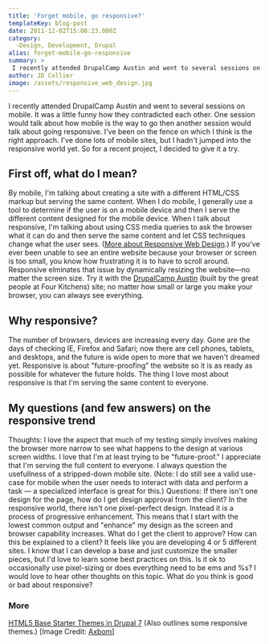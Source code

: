 ```yaml
---
title: 'Forget mobile, go responsive?'
templateKey: blog-post
date: 2011-12-02T15:08:23.000Z
category: 
  -Design, Development, Drupal
alias: forget-mobile-go-responsive
summary: > 
 I recently attended DrupalCamp Austin and went to several sessions on mobile. It was a little funny how they contradicted each other. One session would talk about how mobile is the way to go then another session would talk about going responsive. I've been on the fence on which I think is the right approach. I've done lots of mobile sites, but I hadn't jumped into the responsive world yet. So for a recent project, I decided to give it a try.  	First off, what do I mean? By mobile, I'm talking about creating a site with a different HTML/CSS markup but serving the same content. When I do mobile, I generally use a tool to determine if the user is on a mobile device and then I serve the different content designed for the mobile device.
author: JD Collier
image: /assets/responsive_web_design.jpg
---
```


I recently attended DrupalCamp Austin and went to several sessions on mobile. It was a little funny how they contradicted each other. One session would talk about how mobile is the way to go then another session would talk about going responsive. I've been on the fence on which I think is the right approach. I've done lots of mobile sites, but I hadn't jumped into the responsive world yet. So for a recent project, I decided to give it a try.

First off, what do I mean?
--------------------------

By mobile, I'm talking about creating a site with a different HTML/CSS markup but serving the same content. When I do mobile, I generally use a tool to determine if the user is on a mobile device and then I serve the different content designed for the mobile device. When I talk about responsive, I'm talking about using CSS media queries to ask the browser what it can do and then serve the same content and let CSS techniques change what the user sees. ([More about Responsive Web Design](http://alistapart.com/article/responsive-web-design).) If you've ever been unable to see an entire website because your browser or screen is too small, you know how frustrating it is to have to scroll around. Responsive elminates that issue by dynamically resizing the website—no matter the screen size. Try it with the [DrupalCamp Austin](http://2011.drupalcampaustin.org/) (built by the great people at Four Kitchens) site; no matter how small or large you make your browser, you can always see everything.

Why responsive?
---------------

The number of browsers, devices are increasing every day. Gone are the days of checking IE, Firefox and Safari; now there are cell phones, tablets, and desktops, and the future is wide open to more that we haven't dreamed yet. Responsive is about "future-proofing" the website so it is as ready as possible for whatever the future holds. The thing I love most about responsive is that I'm serving the same content to everyone. 

My questions (and few answers) on the responsive trend
------------------------------------------------------

Thoughts: I love the aspect that much of my testing simply involves making the browser more narrow to see what happens to the design at various screen widths. I love that I'm at least trying to be "future-proof." I appreciate that I'm serving the full content to everyone. I always question the usefullness of a stripped-down mobile site. (Note: I do still see a valid use-case for mobile when the user needs to interact with data and perform a task — a specialized interface is great for this.) Questions: If there isn't one design for the page, how do I get design approval from the client? In the responsive world, there isn't one pixel-perfect design. Instead it is a process of progressive enhancement. This means that I start with the lowest common output and "enhance" my design as the screen and browser capability increases. What do I get the client to approve? How can this be explained to a client? It feels like you are developing 4 or 5 different sites. I know that I can develop a base and just customize the smaller pieces, but I'd love to learn some best practices on this. Is it ok to occasionally use pixel-sizing or does everything need to be ems and %s? I would love to hear other thoughts on this topic. What do you think is good or bad about responsive?

### More

[HTML5 Base Starter Themes in Drupal 7](/blog/06/29/2011/html5-base-starter-themes-drupal-7) (Also outlines some responsive themes.) \[Image Credit: [Axbom](http://www.flickr.com/photos/axbom/)\]